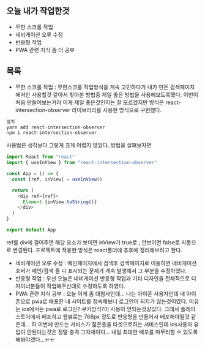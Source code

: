 ## 오늘 내가 작업한것
- 무한 스크롤 작업
- 네비게이션 오류 수정
- 반응형 작업
- PWA 관련 지식 좀 더 공부

## 목록
- 무한 스크롤 작업 : 무한스크롤 작업방식을 계속 고민하다가 내가 만든 검색페이지에서만 사용할것 같아서 찾아본 방법중 제일 좋은 방법을 사용해보도록했다. 이번이 처음 만들어보는거라 이게 제일 좋은것인지는 잘 모르겠지만 방식은 react-intersection-observer 라이브러리를 사용한 방식으로 구현했다.
```javascript
설치
yarn add react-intersection-observer
npm i react-intersection-observer
```
사용법은 생각보다 그렇게 크게 어렵지 않았다. 방법을 살펴보자면
```javascript
import React from "react"
import { useInView } from "react-intersection-observer"

const App = () => {
  const [ref, inView] = useInView()

  return (
    <div ref={ref}>
      Element {inView.toString()}
    </div>
  )
}

export default App
```
ref를 div에 걸어주면 해당 요소가 보이면 inView가 true로 , 안보이면 false로 자동으로 변경된다. 프로젝트에 적용한 방식은 react폴더에 추후에 정리해보려고 한다.

- 네비게이션 오류 수정 : 메인페이지에서 검색후 검색페이지로 이동하면 네비게이션 호버가 메인/검색 둘 다 표시되는 문제가 계속 발생해서 그 부분을 수정하였다.
- 반응형 작업 : 우선 오늘은 네비게이션 반응형 작업과 기타 디자인을 전체적으로 디자이너분들이 작업해주신데로 수정하도록 하였다.
- PWA 관련 지식 공부 : 오늘 이게 좀 대참사인데... 나는 아이폰 사용자인데 내 아이폰으로 pwa로 배포한 내 사이트를 접속해보니 로그인이 되지가 않는것이였다. 이유는 ios에서는 pwa로 로그인? 쿠키방식?이 사용이 안되는것같았다. 그래서 플레이스토어에서 배포하고 웹뷰로는 768px 정도로 반응형을 만들어서 배포해야될것 같은데... 하 이번에 만드는 서비스가 젊은층을 타겟으로하는 서비스인데 ios사용자 유입이 안된다는것은 정말 충격 그자체이다... 내일 최대한 배포를 마무리할 수 있도록 해봐야겠다...ㅠㅠ
